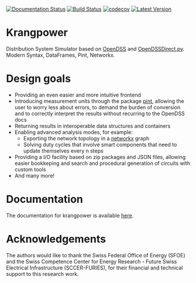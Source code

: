 [![Documentation Status](https://readthedocs.org/projects/krangpower/badge/?version=master)](https://krangpower.readthedocs.io/en/master/?badge=master)
[![Build Status](https://travis-ci.org/supsi-dacd-isaac/krangpower.svg?branch=master)](https://travis-ci.org/supsi-dacd-isaac/krangpower)
[![codecov](https://codecov.io/gh/supsi-dacd-isaac/krangpower/branch/master/graph/badge.svg)](https://codecov.io/gh/supsi-dacd-isaac/krangpower)
[![Latest Version](https://img.shields.io/pypi/v/krangpower.svg)](https://pypi.python.org/pypi/krangpower/)

# Krangpower
Distribution System Simulator based on [OpenDSS](https://sourceforge.net/projects/electricdss/) and [OpenDSSDirect.py](https://nrel.github.io/OpenDSSDirect.py/index.html). Modern Syntax, DataFrames, Pint, Networkx.

# Design goals
* Providing an even easier and more intuitive frontend
* Introducing measurement units through the package [pint](http://pint.readthedocs.io/en/latest/), allowing the user to worry less about errors, to demand the burden of conversion and to correctly interpret the results without recurring to the OpenDSS docs
* Returning results in interoperable data structures and containers
* Enabling advanced analysis modes, for example:
    * Exporting the network topology in a [networkx](https://networkx.github.io/) graph
    * Solving duty cycles that involve smart components that need to update themselves every n steps
* Providing a I/O facility based on zip packages and JSON files, allowing easier bookkeping and search and procedural generation of circuits with custom tools
* And many more!

# Documentation
The documentation for krangpower is available [here](https://krangpower.readthedocs.io).

# Acknowledgements
The authors would like to thank the Swiss Federal Office of Energy (SFOE) and the Swiss Competence Center for Energy Research - Future Swiss Electrical Infrastructure (SCCER-FURIES), for their financial and technical support to this research work.
